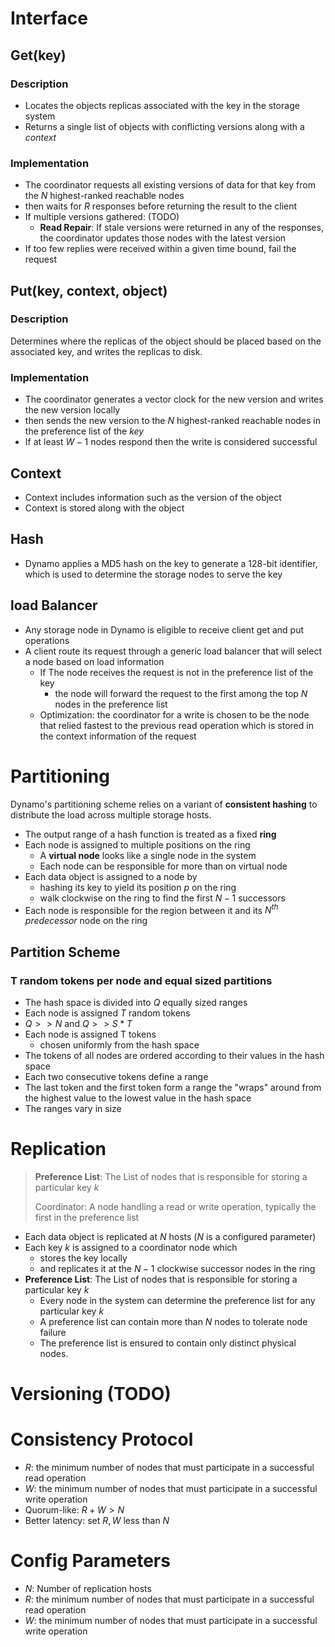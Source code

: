 # Interface
## Get(key)
### Description
- Locates the objects replicas associated with the key in the storage system 
- Returns a single list of objects with conflicting versions along with a *context* 
### Implementation
- The coordinator requests all existing versions of data for that key from the $N$ highest-ranked reachable nodes
- then waits for $R$ responses before returning the result to the client 
- If multiple versions gathered: (TODO)
    - **Read Repair**: If stale versions were returned in any of the responses, the coordinator updates those nodes with the latest version
- If too few replies were received within a given time bound, fail the request
## Put(key, context, object)
### Description
Determines where the replicas of the object should be placed based on the associated key, and writes the replicas to disk.
### Implementation
- The coordinator generates a vector clock for the new version and writes the new version locally
- then sends the new version to the $N$ highest-ranked reachable nodes in the preference list of the *key*
- If at least $W-1$ nodes respond then the write is considered successful
## Context 
- Context includes information such as the version of the object
- Context is stored along with the object
## Hash
- Dynamo applies a MD5 hash on the key to generate a 128-bit identifier, which is used to determine the storage nodes to serve the key
## load Balancer
- Any storage node in Dynamo is eligible to receive client get and put operations
- A client route its request through a generic load balancer that will select a node based on load information
    - If The node receives the request is not in the preference list of the key
        - the node will forward the request to the first among the top $N$ nodes in the preference list
    - Optimization: the coordinator for a write is chosen to be the node that relied fastest to the previous read operation which is stored in the context information of the request 
# Partitioning
Dynamo's partitioning scheme relies on a variant of **consistent hashing** to distribute the load across multiple storage hosts.
- The output range of a hash function is treated as a fixed **ring**
- Each node is assigned to multiple positions on the ring
    - A **virtual node** looks like a single node in the system
    - Each node can be responsible for more than on virtual node
- Each data object is assigned to a node by 
    - hashing its key to yield its position $p$ on the ring
    - walk clockwise on the ring to find the first $N-1$ successors
- Each node is responsible for the region between it and its $N^{th}$ *predecessor* node on the ring 

## Partition Scheme
### T random tokens per node and equal sized partitions
- The hash space is divided into $Q$ equally sized ranges
- Each node is assigned $T$ random tokens 
- $Q >> N$ and $Q >> S * T$
- Each node is assigned T tokens
    - chosen uniformly from the hash space
- The tokens of all nodes are ordered according to their values in the hash space
- Each two consecutive tokens define a range
- The last token and the first token form a range the "wraps" around from the highest value to the lowest value in the hash space
- The ranges vary in size
 
# Replication
>**Preference List**: The List of nodes that is responsible for storing a particular key $k$ 
>
>Coordinator: A node handling a read or write operation, typically the first in the preference list

- Each data object is replicated at $N$ hosts ($N$ is a configured parameter)
- Each key $k$ is assigned to a coordinator node which 
    - stores the key locally
    - and replicates it at the $N-1$ clockwise successor nodes in the ring 
- **Preference List**: The List of nodes that is responsible for storing a particular key $k$
    - Every node in the system can determine the preference list for any particular key $k$
    - A preference list can contain more than $N$ nodes to tolerate node failure
    - The preference list is ensured to contain only distinct physical nodes. 
# Versioning (TODO)

# Consistency Protocol
- $R$: the minimum number of nodes that must participate in a successful read operation
- $W$: the minimum number of nodes that must participate in a successful write operation
- Quorum-like: $R+W>N$
- Better latency: set $R, W$ less than $N$

# Config Parameters
- $N$: Number of replication hosts
- $R$: the minimum number of nodes that must participate in a successful read operation
- $W$: the minimum number of nodes that must participate in a successful write operation











